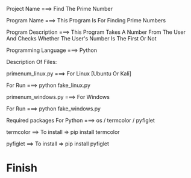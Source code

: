 Project Name ===> Find The Prime Number

Program Name ===> This Program Is For Finding Prime Numbers

Program Description ===> This Program Takes A Number From The User And Checks Whether The User's Number Is The First Or Not

Programming Language ===> Python

Description Of Files:

primenum_linux.py ===> For Linux [Ubuntu Or Kali]

For Run ===> python fake_linux.py

primenum_windows.py ===>  For Windows

For Run ===> python fake_windows.py

Required packages For Python ===> os / termcolor / pyfiglet

termcolor ==> To install => pip install termcolor 

pyfiglet ==> To install => pip install pyfiglet

# Finish 
